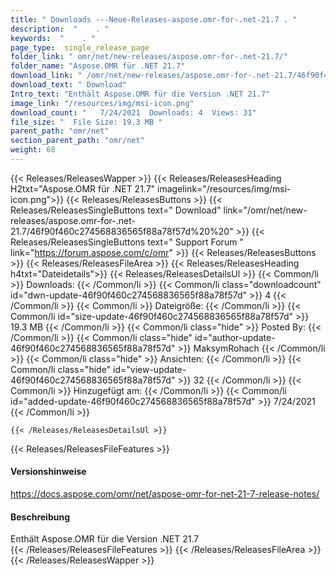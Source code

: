 ```yaml
---
title: " Downloads ---Neue-Releases-aspose.omr-for-.net-21.7 . "
description:  "    . " 
keywords:  "    . " 
page_type:  single_release_page
folder_link: " omr/net/new-releases/aspose.omr-for-.net-21.7/"
folder_name: "Aspose.OMR für .NET 21.7"
download_link: " /omr/net/new-releases/aspose.omr-for-.net-21.7/46f90f460c274568836565f88a78f57d"
download_text: " Download"
Intro_text: "Enthält Aspose.OMR für die Version .NET 21.7"
image_link: "/resources/img/msi-icon.png"
download_count: "   7/24/2021  Downloads: 4  Views: 31"
file_size: "  File Size: 19.3 MB "
parent_path: "omr/net"
section_parent_path: "omr/net"
weight: 68
---
```


{{< Releases/ReleasesWapper >}}
  {{< Releases/ReleasesHeading H2txt="Aspose.OMR für .NET 21.7" imagelink="/resources/img/msi-icon.png">}}
  {{< Releases/ReleasesButtons >}}
    {{< Releases/ReleasesSingleButtons text=" Download" link="/omr/net/new-releases/aspose.omr-for-.net-21.7/46f90f460c274568836565f88a78f57d%20%20" >}}
    {{< Releases/ReleasesSingleButtons text=" Support Forum " link="https://forum.aspose.com/c/omr" >}}
  {{< Releases/ReleasesButtons >}}
  {{< Releases/ReleasesFileArea >}}
    {{< Releases/ReleasesHeading h4txt="Dateidetails">}}
    {{< Releases/ReleasesDetailsUl >}}
            {{< Common/li >}} Downloads: {{< /Common/li >}}
      {{< Common/li class="downloadcount" id="dwn-update-46f90f460c274568836565f88a78f57d" >}} 4 {{< /Common/li >}}
      {{< Common/li >}} Dateigröße: {{< /Common/li >}}
      {{< Common/li id="size-update-46f90f460c274568836565f88a78f57d" >}} 19.3 MB {{< /Common/li >}} 
      {{< Common/li  class="hide" >}} Posted By: {{< /Common/li >}} 
      {{< Common/li class="hide" id="author-update-46f90f460c274568836565f88a78f57d" >}} MaksymRohach {{< /Common/li >}}
      {{< Common/li class="hide" >}} Ansichten: {{< /Common/li >}}
      {{< Common/li class="hide" id="view-update-46f90f460c274568836565f88a78f57d" >}} 32 {{< /Common/li >}}
      {{< Common/li >}} Hinzugefügt am: {{< /Common/li >}}
      {{< Common/li id="added-update-46f90f460c274568836565f88a78f57d" >}} 7/24/2021 {{< /Common/li >}} 

    {{< /Releases/ReleasesDetailsUl >}}

  {{< Releases/ReleasesFileFeatures >}}
      <h4>Versionshinweise</h4><div> <a href="https://docs.aspose.com/omr/net/aspose-omr-for-net-21-7-release-notes/">https://docs.aspose.com/omr/net/aspose-omr-for-net-21-7-release-notes/</a></div><h4> Beschreibung</h4><div class="HTMLDescription"> Enthält Aspose.OMR für die Version .NET 21.7</div>
  {{< /Releases/ReleasesFileFeatures >}}
 {{< /Releases/ReleasesFileArea >}}
{{< /Releases/ReleasesWapper >}}



